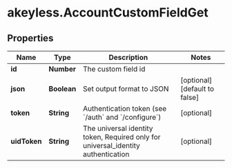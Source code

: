 # akeyless.AccountCustomFieldGet

## Properties

Name | Type | Description | Notes
------------ | ------------- | ------------- | -------------
**id** | **Number** | The custom field id | 
**json** | **Boolean** | Set output format to JSON | [optional] [default to false]
**token** | **String** | Authentication token (see &#x60;/auth&#x60; and &#x60;/configure&#x60;) | [optional] 
**uidToken** | **String** | The universal identity token, Required only for universal_identity authentication | [optional] 


